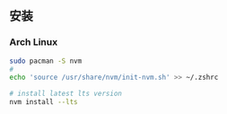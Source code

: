 
## 安装

### Arch Linux

```sh
sudo pacman -S nvm
# 
echo 'source /usr/share/nvm/init-nvm.sh' >> ~/.zshrc

# install latest lts version
nvm install --lts
```